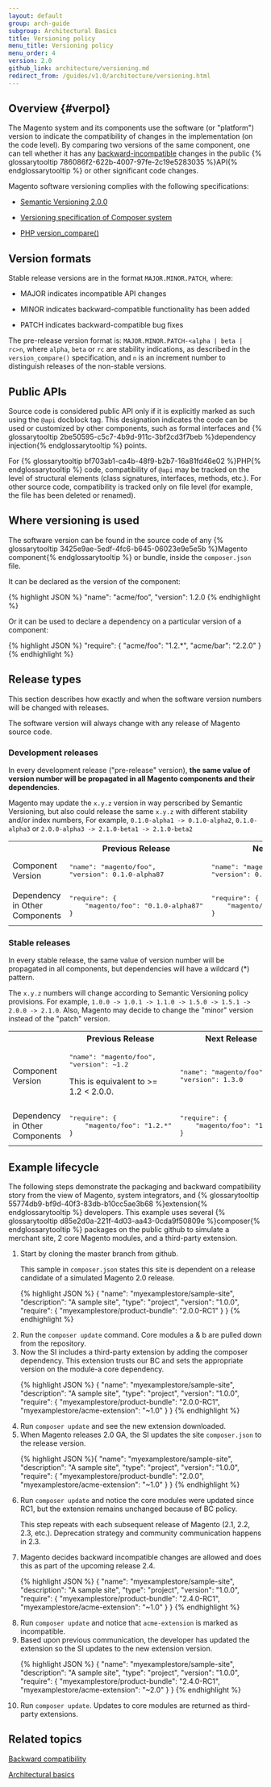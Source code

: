 ```yaml
---
layout: default
group: arch-guide
subgroup: Architectural Basics
title: Versioning policy
menu_title: Versioning policy
menu_order: 4
version: 2.0
github_link: architecture/versioning.md
redirect_from: /guides/v1.0/architecture/versioning.html
---
```


## Overview {#verpol}

The Magento system and its components use the software (or "platform") version to indicate the compatibility of changes in the implementation (on the code level). By comparing two versions of the same component, one can tell whether it has any <a href="{{page.baseurl}}architecture/back-compatibility.html">backward-incompatible</a> changes in the public {% glossarytooltip 786086f2-622b-4007-97fe-2c19e5283035 %}API{% endglossarytooltip %} or other significant code changes.

Magento software versioning complies with the following specifications:

* [Semantic Versioning 2.0.0](http://semver.org/)

* [Versioning specification of Composer system](https://getcomposer.org/doc/04-schema.md#version)

* [PHP version_compare()](http://php.net/version_compare)

## Version formats

Stable release versions are in the format `MAJOR.MINOR.PATCH`, where:

* MAJOR indicates incompatible API changes

* MINOR indicates backward-compatible functionality has been added

* PATCH indicates backward-compatible bug fixes

The pre-release version format is: `MAJOR.MINOR.PATCH-<alpha | beta | rc>n`, where `alpha`, `beta` or `rc` are stability indications, as described in the `version_compare()` specification, and
`n` is an increment number to distinguish releases of the non-stable versions.

## Public APIs

Source code is considered public API only if it is explicitly marked as such using the `@api` docblock tag. This designation indicates the code can be used or customized by other components, such as formal interfaces and {% glossarytooltip 2be50595-c5c7-4b9d-911c-3bf2cd3f7beb %}dependency injection{% endglossarytooltip %} points.

For {% glossarytooltip bf703ab1-ca4b-48f9-b2b7-16a81fd46e02 %}PHP{% endglossarytooltip %} code, compatibility of `@api` may be tracked on the level of structural elements (class signatures, interfaces, methods, etc.). For other source code, compatibility is tracked only on file level (for example, the file has been deleted or renamed).

## Where versioning is used

The software version can be found in the source code of any {% glossarytooltip 3425e9ae-5edf-4fc6-b645-06023e9e5e5b %}Magento component{% endglossarytooltip %} or bundle, inside the `composer.json` file.

It can be declared as the version of the component:

{% highlight JSON %}
"name": "acme/foo",
"version": 1.2.0
{% endhighlight %}

Or it can be used to declare a dependency on a particular version of a component:

{% highlight JSON %}
"require": {
    "acme/foo": "1.2.*",
    "acme/bar": "2.2.0"
}
{% endhighlight %}

## Release types

This section describes how exactly and when the software version numbers will be changed with releases.

The software version will always change with any release of Magento source code.

### Development releases

In every development release ("pre-release" version), **the same value of version number will be propagated in all Magento components and their dependencies**.

Magento may update the `x.y.z` version in way perscribed by Semantic Versioning, but also could release the same `x.y.z` with different stability and/or index numbers, For example, `0.1.0-alpha1 -> 0.1.0-alpha2`, `0.1.0-alpha3` or `2.0.0-alpha3 -> 2.1.0-beta1 -> 2.1.0-beta2`

<table>
<tbody>
<tr>
<th></th>
<th>Previous Release</th>
<th>Next Release</th>
</tr>
<tr>
<td>Component Version</td>
<td><pre>
"name": "magento/foo",
"version": 0.1.0-alpha87</pre></td>
<td><pre>
"name": "magento/foo",
"version": 0.1.0-alpha88</pre></td></tr>
<tr>
<td>Dependency in Other Components</td>
<td><pre>"require": {
    "magento/foo": "0.1.0-alpha87"
}
</pre></td>
<td><pre>"require": {
    "magento/foo": "0.1.0-alpha88"
}
</pre></td></tr>
</tbody>
</table>

### Stable releases

In every stable release, the same value of version number will be propagated in all components, but dependencies will have a wildcard (*) pattern.

The `x.y.z` numbers will change according to Semantic Versioning policy provisions. For example, `1.0.0 -> 1.0.1 -> 1.1.0 -> 1.5.0 -> 1.5.1 -> 2.0.0 -> 2.1.0`. Also, Magento may decide to change the "minor" version instead of the "patch" version.

<table>
<tbody>
<tr>
<th></th>
<th>Previous Release</th>
<th>Next Release</th>
</tr>
<tr>
<td>Component Version</td>
<td><pre>"name": "magento/foo",
"version": ~1.2
</pre>
<p>This is equivalent to &gt;= 1.2 &lt; 2.0.0.</p></td>
<td><pre>"name": "magento/foo",
"version": 1.3.0
</pre></td></tr>
<tr>
<td>Dependency in Other Components</td>
<td><pre>"require": {
    "magento/foo": "1.2.*"
}
</pre></td>
<td><pre>"require": {
    "magento/foo": "1.3.*"
}
</pre></td>
</tr>
</tbody>
</table>

## Example lifecycle

The following steps demonstrate the packaging and backward compatibility story from the view of Magento, system integrators, and {% glossarytooltip 55774db9-bf9d-40f3-83db-b10cc5ae3b68 %}extension{% endglossarytooltip %} developers. This example uses several {% glossarytooltip d85e2d0a-221f-4d03-aa43-0cda9f50809e %}composer{% endglossarytooltip %} packages on the public github to simulate a merchant site, 2 core Magento modules, and a third-party extension.

<ol>
<li>Start by cloning the master branch from github.


  This sample in <code>composer.json</code> states this site is dependent on a release candidate of a simulated Magento 2.0 release.

{% highlight JSON %}
{
  "name": "myexamplestore/sample-site",
  "description": "A sample site",
  "type": "project",
  "version": "1.0.0",
  "require": {
    "myexamplestore/product-bundle": "2.0.0-RC1"
    }
}
{% endhighlight %}
</li>

<li>Run the <code>composer update</code> command. Core modules a & b are pulled down from the repository.</li>

<li>Now the SI includes a third-party extension by adding the composer dependency. This extension trusts our BC and sets the appropriate version on the module-a core dependency.

{% highlight JSON %}
{
  "name": "myexamplestore/sample-site",
  "description": "A sample site",
  "type": "project",
  "version": "1.0.0",
  "require": {
    "myexamplestore/product-bundle": "2.0.0-RC1",
    "myexamplestore/acme-extension": "~1.0"
    }
}
{% endhighlight %}
</li>

<li>Run <code>composer update</code> and see the new extension downloaded.</li>

<li>When Magento releases 2.0 GA, the SI updates the site <code>composer.json</code> to the release version.

{% highlight JSON %}{
  "name": "myexamplestore/sample-site",
  "description": "A sample site",
  "type": "project",
  "version": "1.0.0",
  "require": {
    "myexamplestore/product-bundle": "2.0.0",
    "myexamplestore/acme-extension": "~1.0"
    }
}
{% endhighlight %}
</li>

<li>Run <code>composer update</code> and notice the core modules were updated since RC1, but the extension remains unchanged because of BC policy.

   This step repeats with each subsequent release of Magento (2.1, 2.2, 2.3, etc.). Deprecation strategy and community communication happens in 2.3.
</li>

<li>Magento decides backward incompatible changes are allowed and does this as part of the upcoming release 2.4.

   {% highlight JSON %}
{
  "name": "myexamplestore/sample-site",
  "description": "A sample site",
  "type": "project",
  "version": "1.0.0",
  "require": {
    "myexamplestore/product-bundle": "2.4.0-RC1",
    "myexamplestore/acme-extension": "~1.0"
    }
}
{% endhighlight %}
</li>

<li>Run <code>composer update</code> and notice that <code>acme-extension</code> is marked as incompatible. </li>

<li>Based upon previous communication, the developer has updated the extension so the SI updates to the new extension version.

{% highlight JSON %}
{
  "name": "myexamplestore/sample-site",
  "description": "A sample site",
  "type": "project",
  "version": "1.0.0",
  "require": {
    "myexamplestore/product-bundle": "2.4.0-RC1",
    "myexamplestore/acme-extension": "~2.0"
    }
}
{% endhighlight %}
</li>

<li>Run <code>composer update</code>. Updates to core modules are returned as third-party extensions.</li>

</ol>

## Related topics

<a href="{{page.baseurl}}architecture/back-compatibility.html">Backward compatibility</a>

<a href="{{page.baseurl}}architecture/archi_perspectives/ABasics_intro.html">Architectural basics</a>
